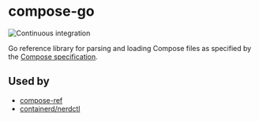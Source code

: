 # compose-go
![Continuous integration](https://github.com/compose-spec/compose-go/workflows/Continuous%20integration/badge.svg)

Go reference library for parsing and loading Compose files as specified by the
[Compose specification](https://github.com/compose-spec/compose-spec).

## Used by

* [compose-ref](https://github.com/compose-spec/compose-ref)
* [containerd/nerdctl](https://github.com/containerd/nerdctl)
